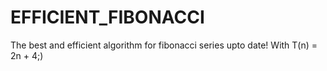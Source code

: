 # EFFICIENT_FIBONACCI
The best and efficient algorithm for fibonacci series upto date! With T(n) = 2n + 4;)
